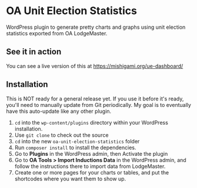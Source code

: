 # OA Unit Election Statistics

WordPress plugin to generate pretty charts and graphs using unit election statistics exported from OA LodgeMaster.

## See it in action

You can see a live version of this at https://mishigami.org/ue-dashboard/

## Installation

This is NOT ready for a general release yet. If you use it before it's ready, you'll need to manually update from Git periodically. My goal is to eventually have this auto-update like any other plugin.

1. `cd` into the `wp-content/plugins` directory within your WordPress installation.
1. Use `git clone` to check out the source
1. `cd` into the new `oa-unit-election-statistics` folder
1. Run `composer install` to install the dependencies.
1. Go to **Plugins** in the WordPress admin, then Activate the plugin
1. Go to **OA Tools > Import Inductions Data** in the WordPress admin, and follow the instructions there to import data from LodgeMaster.
1. Create one or more pages for your charts or tables, and put the shortcodes where you want them to show up.


